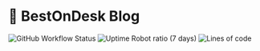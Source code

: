 # 📎 BestOnDesk Blog
![GitHub Workflow Status](https://img.shields.io/github/workflow/status/bestondesk/gatsby-bod/build-deploy?label=master%20build&logo=github)
![Uptime Robot ratio (7 days)](https://img.shields.io/uptimerobot/ratio/7/m788675307-d3660fea01a9834f92d35a9d)
![Lines of code](https://img.shields.io/tokei/lines/github/bestondesk/gatsby-bod?label=total%20lines%20of%20code)
